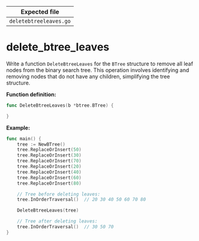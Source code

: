| Expected file          |
| ---------------------- |
| `deletebtreeleaves.go` |

# delete_btree_leaves

Write a function `DeleteBtreeLeaves` for the `BTree` structure to remove all leaf nodes from the binary search tree. This operation involves identifying and removing nodes that do not have any children, simplifying the tree structure.

**Function definition:**

```go
func DeleteBtreeLeaves(b *btree.BTree) {

}
```

**Example:**

```go
func main() {
    tree := NewBTree()
    tree.ReplaceOrInsert(50)
    tree.ReplaceOrInsert(30)
    tree.ReplaceOrInsert(70)
    tree.ReplaceOrInsert(20)
    tree.ReplaceOrInsert(40)
    tree.ReplaceOrInsert(60)
    tree.ReplaceOrInsert(80)

    // Tree before deleting leaves:
    tree.InOrderTraversal()  // 20 30 40 50 60 70 80

    DeleteBtreeLeaves(tree)

    // Tree after deleting leaves:
    tree.InOrderTraversal()  // 30 50 70
}

```
